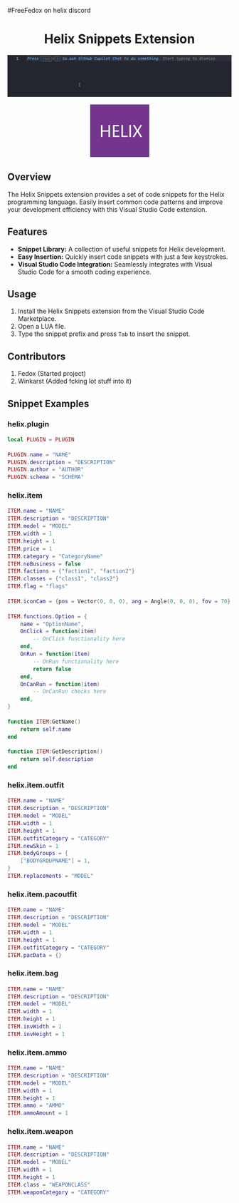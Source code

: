 #FreeFedox on helix discord

<h1 align="center">Helix Snippets Extension</h1>

<p align="center">
  <img src="https://github.com/Fedox-die-Ente/helix-snippets/blob/main/images/helix-preview.gif?raw=true" alt="Helix Snippets Preview">
</p>

<p align="center">
  <img src="https://github.com/Fedox-die-Ente/helix-snippets/blob/main/images/helix-logo.png?raw=true" alt="Helix Snippets Logo">
</p>

## Overview

The Helix Snippets extension provides a set of code snippets for the Helix programming language. Easily insert common code patterns and improve your development efficiency with this Visual Studio Code extension.

## Features

- **Snippet Library:** A collection of useful snippets for Helix development.
- **Easy Insertion:** Quickly insert code snippets with just a few keystrokes.
- **Visual Studio Code Integration:** Seamlessly integrates with Visual Studio Code for a smooth coding experience.

## Usage

1. Install the Helix Snippets extension from the Visual Studio Code Marketplace.
2. Open a LUA file.
3. Type the snippet prefix and press `Tab` to insert the snippet.

## Contributors

1. Fedox (Started project)
2. Winkarst (Added fcking lot stuff into it)

## Snippet Examples

### helix.plugin

```lua
local PLUGIN = PLUGIN

PLUGIN.name = "NAME"
PLUGIN.description = "DESCRIPTION"
PLUGIN.author = "AUTHOR"
PLUGIN.schema = "SCHEMA"
```

### helix.item

```lua
ITEM.name = "NAME"
ITEM.description = "DESCRIPTION"
ITEM.model = "MODEL"
ITEM.width = 1
ITEM.height = 1
ITEM.price = 1
ITEM.category = "CategoryName"
ITEM.noBusiness = false
ITEM.factions = {"faction1", "faction2"}
ITEM.classes = {"class1", "class2"}
ITEM.flag = "flags"

ITEM.iconCam = {pos = Vector(0, 0, 0), ang = Angle(0, 0, 0), fov = 70}

ITEM.functions.Option = {
    name = "OptionName",
    OnClick = function(item)
        -- OnClick functionality here
    end,
    OnRun = function(item)
        -- OnRun functionality here
        return false
    end,
    OnCanRun = function(item)
        -- OnCanRun checks here
    end,
}

function ITEM:GetName()
    return self.name
end

function ITEM:GetDescription()
    return self.description
end
```

### helix.item.outfit

```lua
ITEM.name = "NAME"
ITEM.description = "DESCRIPTION"
ITEM.model = "MODEL"
ITEM.width = 1
ITEM.height = 1
ITEM.outfitCategory = "CATEGORY"
ITEM.newSkin = 1
ITEM.bodyGroups = {
    ["BODYGROUPNAME"] = 1,
}
ITEM.replacements = "MODEL"
```

### helix.item.pacoutfit

```lua
ITEM.name = "NAME"
ITEM.description = "DESCRIPTION"
ITEM.model = "MODEL"
ITEM.width = 1
ITEM.height = 1
ITEM.outfitCategory = "CATEGORY"
ITEM.pacData = {}
```

### helix.item.bag

```lua
ITEM.name = "NAME"
ITEM.description = "DESCRIPTION"
ITEM.model = "MODEL"
ITEM.width = 1
ITEM.height = 1
ITEM.invWidth = 1
ITEM.invHeight = 1
```

### helix.item.ammo

```lua
ITEM.name = "NAME"
ITEM.description = "DESCRIPTION"
ITEM.model = "MODEL"
ITEM.width = 1
ITEM.height = 1
ITEM.ammo = "AMMO"
ITEM.ammoAmount = 1
```

### helix.item.weapon

```lua
ITEM.name = "NAME"
ITEM.description = "DESCRIPTION"
ITEM.model = "MODEL"
ITEM.width = 1
ITEM.height = 1
ITEM.class = "WEAPONCLASS"
ITEM.weaponCategory = "CATEGORY"
```
